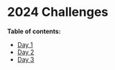 # 2024 Challenges

**Table of contents:**

* [Day 1](/2024/day-01)
* [Day 2](/2024/day-02)
* [Day 3](/2024/day-03)

